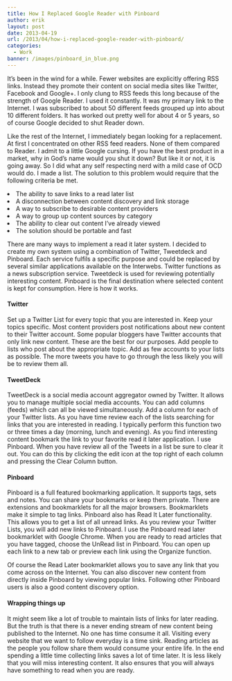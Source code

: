 ```yaml
---
title: How I Replaced Google Reader with Pinboard
author: erik
layout: post
date: 2013-04-19
url: /2013/04/how-i-replaced-google-reader-with-pinboard/
categories:
  - Work
banner: /images/pinboard_in_blue.png
---
```

It’s been in the wind for a while. Fewer websites are explicitly offering RSS links. Instead they promote their content on social media sites like Twitter, Facebook and Google+. I only clung to RSS feeds this long because of the strength of Google Reader. I used it constantly. It was my primary link to the Internet. I was subscribed to about 50 different feeds grouped up into about 10 different folders. It has worked out pretty well for about 4 or 5 years, so of course Google decided to shut Reader down.


Like the rest of the Internet, I immediately began looking for a replacement. At first I concentrated on other RSS feed readers. None of them compared to Reader. I admit to a little Google cursing. If you have the best product in a market, why in God’s name would you shut it down? But like it or not, it is going away. So I did what any self respecting nerd with a mild case of OCD would do. I made a list. The solution to this problem would require that the following criteria be met.

<li dir="ltr">
  The ability to save links to a read later list
</li>
<li dir="ltr">
  A disconnection between content discovery and link storage
</li>
<li dir="ltr">
  A way to subscribe to desirable content providers
</li>
<li dir="ltr">
  A way to group up content sources by category
</li>
<li dir="ltr">
  The ability to clear out content I’ve already viewed
</li>
<li dir="ltr">
  The solution should be portable and fast
</li>

<p dir="ltr">
  There are many ways to implement a read it later system. I decided to create my own system using a combination of Twitter, Tweetdeck and Pinboard. Each service fulfils a specific purpose and could be replaced by several similar applications available on the Interwebs. Twitter functions as a news subscription service. Tweetdeck is used for reviewing potentially interesting content. Pinboard is the final destination where selected content is kept for consumption. Here is how it works.
</p>

<h4 dir="ltr">
  Twitter
</h4>

<p dir="ltr">
  Set up a Twitter List for every topic that you are interested in. Keep your topics specific. Most content providers post notifications about new content to their Twitter account. Some popular bloggers have Twitter accounts that only link new content. These are the best for our purposes. Add people to lists who post about the appropriate topic. Add as few accounts to your lists as possible. The more tweets you have to go through the less likely you will be to review them all.
</p>

<h4 dir="ltr">
  TweetDeck
</h4>

<p dir="ltr">
  TweetDeck is a social media account aggregator owned by Twitter. It allows you to manage multiple social media accounts. You can add columns (feeds) which can all be viewed simultaneously. Add a column for each of your Twitter lists. As you have time review each of the lists searching for links that you are interested in reading. I typically perform this function two or three times a day (morning, lunch and evening). As you find interesting content bookmark the link to your favorite read it later application. I use Pinboard. When you have review all of the Tweets in a list be sure to clear it out. You can do this by clicking the edit icon at the top right of each column and pressing the Clear Column button.
</p>

<h4 dir="ltr">
  Pinboard
</h4>

<p dir="ltr">
  Pinboard is a full featured bookmarking application. It supports tags, sets and notes. You can share your bookmarks or keep them private. There are extensions and bookmarklets for all the major browsers. Bookmarklets make it simple to tag links. Pinboard also has Read It Later functionality. This allows you to get a list of all unread links. As you review your Twitter Lists, you will add new links to Pinboard. I use the Pinboard read later bookmarklet with Google Chrome. When you are ready to read articles that you have tagged, choose the UnRead list in Pinboard. You can open up each link to a new tab or preview each link using the Organize function.
</p>

Of course the Read Later bookmarklet allows you to save any link that you come across on the Internet. You can also discover new content from directly inside Pinboard by viewing popular links. Following other Pinboard users is also a good content discovery option.

<h4 dir="ltr">
  Wrapping things up
</h4>

<p dir="ltr">
  It might seem like a lot of trouble to maintain lists of links for later reading. But the truth is that there is a never ending stream of new content being published to the Internet. No one has time consume it all. Visiting every website that we want to follow everyday is a time sink. Reading articles as the people you follow share them would consume your entire life. In the end spending a little time collecting links saves a lot of time later. It is less likely that you will miss interesting content. It also ensures that you will always have something to read when you are ready.
</p>

&nbsp;

&nbsp;